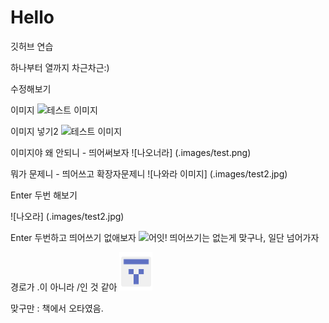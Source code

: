 # Hello

깃허브 연습

하나부터 열까지 차근차근:)

수정해보기

이미지
![테스트 이미지](.images/test.png)

이미지 넣기2
![테스트 이미지](.images/test2.jpg)

이미지야 왜 안되니 - 띄어써보자
![나오너라] (.images/test.png)

뭐가 문제니 - 띄어쓰고 확장자문제니
![나와라 이미지] (.images/test2.jpg)

Enter 두번 해보기

![나오라] (.images/test2.jpg)

Enter 두번하고 띄어쓰기 없애보자
![어잇!](.images/test2.jsp)
띄어쓰기는 없는게 맞구나, 일단 넘어가자

경로가 .이 아니라 /인 것 같아
![이미지](/images/test.png)

맞구만 : 책에서 오타였음.
